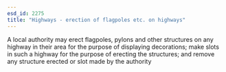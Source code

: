 ```yaml
---
esd_id: 2275
title: "Highways - erection of flagpoles etc. on highways"
---
```


A local authority may erect flagpoles, pylons and other structures on any highway in their area for the purpose of displaying decorations; make slots in such a highway for the purpose of erecting the structures; and remove any structure erected or slot made by the authority 

